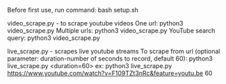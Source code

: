 Before first use, run command:
    bash setup.sh

video_scrape.py - to scrape youtube videos
    One url:
        python3 video_scrape.py <url>
    Multiple urls:
        python3 video_scrape.py <url1> <url2>
    YouTube search query:
        python3 video_scrape.py <search query>

live_scrape.py - scrapes live youtube streams
    To scrape from url (optional parameter: duration-number of seconds to record, default 60):
        python3 live_scrape.py <url> <duration=60>
    ex: 
        python3 live_scrape.py https://www.youtube.com/watch?v=F109TZt3nRc&feature=youtu.be 60
